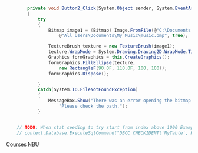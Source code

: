 ```c#

        private void Button2_Click(System.Object sender, System.EventArgs e)
        {
            try
            {
                Bitmap image1 = (Bitmap) Image.FromFile(@"C:\Documents and Settings\" +
                    @"All Users\Documents\My Music\music.bmp", true);

                TextureBrush texture = new TextureBrush(image1);
                texture.WrapMode = System.Drawing.Drawing2D.WrapMode.Tile;
                Graphics formGraphics = this.CreateGraphics();
                formGraphics.FillEllipse(texture, 
                    new RectangleF(90.0F, 110.0F, 100, 100));
                formGraphics.Dispose();

            }
            catch(System.IO.FileNotFoundException)
            {
                MessageBox.Show("There was an error opening the bitmap." +
                    "Please check the path.");
            }
```

```c#

    // TODO: When stat seeding to try start from index above 1000 Example:
    // context.Database.ExecuteSqlCommand("DBCC CHECKIDENT('MyTable', RESEED, 1000);");
```

[Courses](http://www.unwe.bg/en/pages/401/professional-fields-and-specialities.html)
[NBU](http://www.nbu.bg/en/prospective-students/admission-to-undergraduate-programs/bachelor-s-programs)